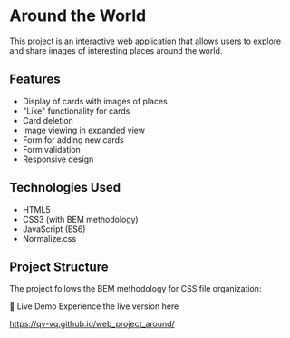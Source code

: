 # Around the World

This project is an interactive web application that allows users to explore and share images of interesting places around the world.

## Features

- Display of cards with images of places
- "Like" functionality for cards
- Card deletion
- Image viewing in expanded view
- Form for adding new cards
- Form validation
- Responsive design

## Technologies Used

- HTML5
- CSS3 (with BEM methodology)
- JavaScript (ES6)
- Normalize.css

## Project Structure

The project follows the BEM methodology for CSS file organization:


📸 Live Demo Experience the live version here

https://qv-vq.github.io/web_project_around/
